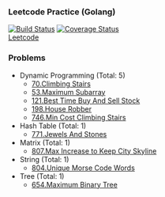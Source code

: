 ### Leetcode Practice (Golang)
[![Build Status](https://travis-ci.org/CX1ng/leetcode-go.svg?branch=master)](https://travis-ci.org/CX1ng/leetcode-go)
[![Coverage Status](https://coveralls.io/repos/github/CX1ng/leetcode-go/badge.svg?branch=master)](https://coveralls.io/github/CX1ng/leetcode-go?branch=master)  
[Leetcode](https://leetcode.com/)

### Problems
+ Dynamic Programming (Total: 5)
    * [70.Climbing Stairs](https://leetcode.com/problems/climbing-stairs/description/)
    * [53.Maximum Subarray](https://leetcode.com/problems/maximum-subarray/description/)
    * [121.Best Time Buy And Sell Stock](https://leetcode.com/problems/best-time-to-buy-and-sell-stock/description/)
    * [198.House Robber](https://leetcode.com/problems/house-robber/description/)
    * [746.Min Cost Climbing Stairs](https://leetcode.com/problems/min-cost-climbing-stairs/description/)
+ Hash Table (Total: 1)
    * [771.Jewels And Stones](https://leetcode.com/problems/jewels-and-stones/description/)
+ Matrix (Total: 1)
    * [807.Max Increase to Keep City Skyline](https://leetcode.com/problems/max-increase-to-keep-city-skyline/description/)
+ String (Total: 1)
    * [804.Unique Morse Code Words](https://leetcode.com/problems/unique-morse-code-words/description/)
+ Tree (Total: 1)
    * [654.Maximum Binary Tree](https://leetcode.com/problems/maximum-binary-tree/description/)